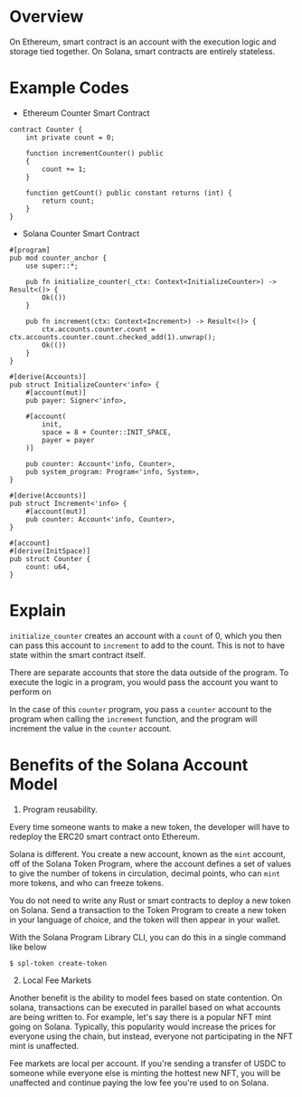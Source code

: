 # Overview

On Ethereum, smart contract is an account with the execution logic and storage tied together.
On Solana, smart contracts are entirely stateless.

# Example Codes

- Ethereum Counter Smart Contract

```
contract Counter {
	int private count = 0;

	function incrementCounter() public
	{
        count += 1;
	}

	function getCount() public constant returns (int) {
	    return count;
	}
}
```

- Solana Counter Smart Contract

```
#[program]
pub mod counter_anchor {
    use super::*;

    pub fn initialize_counter(_ctx: Context<InitializeCounter>) -> Result<()> {
        Ok(())
    }

    pub fn increment(ctx: Context<Increment>) -> Result<()> {
        ctx.accounts.counter.count = ctx.accounts.counter.count.checked_add(1).unwrap();
        Ok(())
    }
}

#[derive(Accounts)]
pub struct InitializeCounter<'info> {
    #[account(mut)]
    pub payer: Signer<'info>,

    #[account(
        init,
        space = 8 + Counter::INIT_SPACE,
        payer = payer
    )]

    pub counter: Account<'info, Counter>,
    pub system_program: Program<'info, System>,
}

#[derive(Accounts)]
pub struct Increment<'info> {
    #[account(mut)]
    pub counter: Account<'info, Counter>,
}

#[account]
#[derive(InitSpace)]
pub struct Counter {
    count: u64,
}

```

# Explain

`initialize_counter` creates an account with a `count` of 0, which you then can pass this account to `increment` to add to the count. This is not to have state within the smart contract itself.

There are separate accounts that store the data outside of the program.
To execute the logic in a program, you would pass the account you want to perform on

In the case of this `counter` program, you pass a `counter` account to the program when calling the `increment` function, and the program will increment the value in the `counter` account.

# Benefits of the Solana Account Model

1. Program reusability.

Every time someone wants to make a new token, the developer will have to redeploy the ERC20 smart contract onto Ethereum.

Solana is different. You create a new account, known as the `mint` account, off of the Solana Token Program, where the account defines a set of values to give the number of tokens in circulation, decimal points, who can `mint` more tokens, and who can freeze tokens.

You do not need to write any Rust or smart contracts to deploy a new token on Solana.
Send a transaction to the Token Program to create a new token in your language of choice, and the token will then appear in your wallet.

With the Solana Program Library CLI, you can do this in a single command like below

```
$ spl-token create-token

```

2. Local Fee Markets

Another benefit is the ability to model fees based on state contention. On solana, transactions can be executed in parallel based on what accounts are being written to. For example, let's say there is a popular NFT mint going on Solana. Typically, this popularity would increase the prices for everyone using the chain, but instead, everyone not participating in the NFT mint is unaffected.

Fee markets are local per account. If you're sending a transfer of USDC to someone while everyone else is minting the hottest new NFT, you will be unaffected and continue paying the low fee you're used to on Solana.
